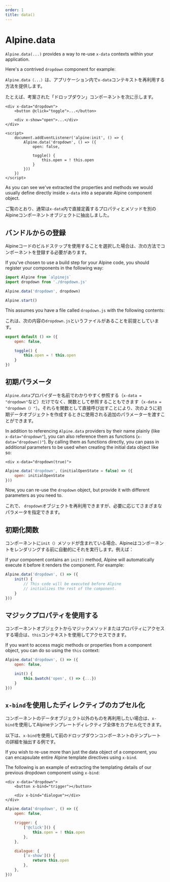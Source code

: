 ```yaml
---
order: 1
title: data()
---
```


# Alpine.data

`Alpine.data(...)` provides a way to re-use `x-data` contexts within your application.

Here's a contrived `dropdown` component for example:

`Alpine.data（...）`は、アプリケーション内で`x-data`コンテキストを再利用する方法を提供します。

たとえば、考案された「ドロップダウン」コンポーネントを次に示します。

```alpine
<div x-data="dropdown">
    <button @click="toggle">...</button>

    <div x-show="open">...</div>
</div>

<script>
    document.addEventListener('alpine:init', () => {
        Alpine.data('dropdown', () => ({
            open: false,

            toggle() {
                this.open = ! this.open
            }
        }))
    })
</script>
```

As you can see we've extracted the properties and methods we would usually define directly inside `x-data` into a separate Alpine component object.

ご覧のとおり、通常は`x-data`内で直接定義するプロパティとメソッドを別のAlpineコンポーネントオブジェクトに抽出しました。

<a name="registering-from-a-bundle"></a>

## バンドルからの登録

Alpineコードのビルドステップを使用することを選択した場合は、次の方法でコンポーネントを登録する必要があります。

If you've chosen to use a build step for your Alpine code, you should register your components in the following way:

```js
import Alpine from `alpinejs`
import dropdown from './dropdown.js'

Alpine.data('dropdown', dropdown)

Alpine.start()
```

This assumes you have a file called `dropdown.js` with the following contents:

これは、次の内容の`dropdown.js`というファイルがあることを前提としています。

```js
export default () => ({
    open: false,

    toggle() {
        this.open = ! this.open
    }
})
```

<a name="initial-parameters"></a>

## 初期パラメータ

`Alpine.data`プロバイダーを名前でわかりやすく参照する（` x-data = "dropdown" `など）だけでなく、関数として参照することもできます（` x-data = "dropdown（）" `）。それらを関数として直接呼び出すことにより、次のように初期データオブジェクトを作成するときに使用される追加のパラメーターを渡すことができます。

In addition to referencing `Alpine.data` providers by their name plainly (like `x-data="dropdown"`), you can also reference them as functions (`x-data="dropdown()"`). By calling them as functions directly, you can pass in additional parameters to be used when creating the initial data object like so:

```alpine
<div x-data="dropdown(true)">
```
```js
Alpine.data('dropdown', (initialOpenState = false) => ({
    open: initialOpenState
}))
```

Now, you can re-use the `dropdown` object, but provide it with different parameters as you need to.

これで、 `dropdown`オブジェクトを再利用できますが、必要に応じてさまざまなパラメータを指定できます。

<a name="init-functions"></a>

## 初期化関数

コンポーネントに`init（）`メソッドが含まれている場合、Alpineはコンポーネントをレンダリングする前に自動的にそれを実行します。例えば：

If your component contains an `init()` method, Alpine will automatically execute it before it renders the component. For example:

```js
Alpine.data('dropdown', () => ({
    init() {
        // This code will be executed before Alpine
        // initializes the rest of the component.
    }
}))
```

<a name="using-magic-properties"></a>

## マジックプロパティを使用する

コンポーネントオブジェクトからマジックメソッドまたはプロパティにアクセスする場合は、`this`コンテキストを使用してアクセスできます。

If you want to access magic methods or properties from a component object, you can do so using the `this` context:

```js
Alpine.data('dropdown', () => ({
    open: false,

    init() {
        this.$watch('open', () => {...})
    }
}))
```

<a name="encapsulating-directives-with-x-bind"></a>

## `x-bind`を使用したディレクティブのカプセル化

コンポーネントのデータオブジェクト以外のものを再利用したい場合は、`x-bind`を使用してAlpineテンプレートディレクティブ全体をカプセル化できます。

以下は、`x-bind`を使用して前のドロップダウンコンポーネントのテンプレートの詳細を抽出する例です。

If you wish to re-use more than just the data object of a component, you can encapsulate entire Alpine template directives using `x-bind`.

The following is an example of extracting the templating details of our previous dropdown component using `x-bind`:

```alpine
<div x-data="dropdown">
    <button x-bind="trigger"></button>

    <div x-bind="dialogue"></div>
</div>
```

```js
Alpine.data('dropdown', () => ({
    open: false,

    trigger: {
        ['@click']() {
            this.open = ! this.open
        },
    },

    dialogue: {
        ['x-show']() {
            return this.open
        },
    },
}))
```
